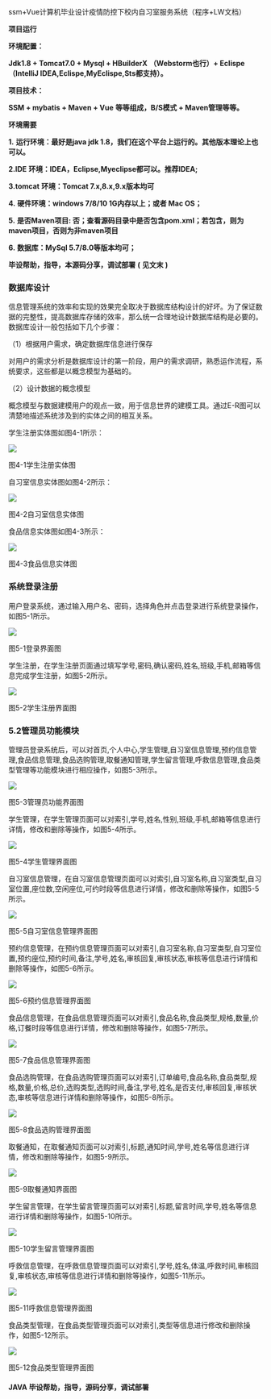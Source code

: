 ssm+Vue计算机毕业设计疫情防控下校内自习室服务系统（程序+LW文档）

**项目运行**

**环境配置：**

**Jdk1.8 + Tomcat7.0 + Mysql + HBuilderX** **（Webstorm也行）+ Eclispe（IntelliJ
IDEA,Eclispe,MyEclispe,Sts都支持）。**

**项目技术：**

**SSM + mybatis + Maven + Vue** **等等组成，B/S模式 + Maven管理等等。**

**环境需要**

**1.** **运行环境：最好是java jdk 1.8，我们在这个平台上运行的。其他版本理论上也可以。**

**2.IDE** **环境：IDEA，Eclipse,Myeclipse都可以。推荐IDEA;**

**3.tomcat** **环境：Tomcat 7.x,8.x,9.x版本均可**

**4.** **硬件环境：windows 7/8/10 1G内存以上；或者 Mac OS；**

**5.** **是否Maven项目: 否；查看源码目录中是否包含pom.xml；若包含，则为maven项目，否则为非maven项目**

**6.** **数据库：MySql 5.7/8.0等版本均可；**

**毕设帮助，指导，本源码分享，调试部署** **(** **见文末** **)**

### 数据库设计

信息管理系统的效率和实现的效果完全取决于数据库结构设计的好坏。为了保证数据的完整性，提高数据库存储的效率，那么统一合理地设计数据库结构是必要的。数据库设计一般包括如下几个步骤：

（1）根据用户需求，确定数据库信息进行保存

对用户的需求分析是数据库设计的第一阶段，用户的需求调研，熟悉运作流程，系统要求，这些都是以概念模型为基础的。

（2）设计数据的概念模型

概念模型与数据建模用户的观点一致，用于信息世界的建模工具。通过E-R图可以清楚地描述系统涉及到的实体之间的相互关系。

学生注册实体图如图4-1所示：

![](./res/3fd220bbf962481589585f0c5af00acc.png)

图4-1学生注册实体图

自习室信息实体图如图4-2所示：

![](./res/1845748880f244dc93f600f161070dc8.png)

图4-2自习室信息实体图

食品信息实体图如图4-3所示：

![](./res/09b4e09e957644728edaaf3082da3768.png)

图4-3食品信息实体图

### 系统登录注册

用户登录系统，通过输入用户名、密码，选择角色并点击登录进行系统登录操作，如图5-1所示。

![](./res/a587b73c2248459f9f83d7f5ebba3a24.png)

图5-1登录界面图

学生注册，在学生注册页面通过填写学号,密码,确认密码,姓名,班级,手机,邮箱等信息完成学生注册，如图5-2所示。

![](./res/1b6fc6f7bcf44199a41d4b107bd80655.png)

图5-2学生注册界面图

### 5.2管理员功能模块

管理员登录系统后，可以对首页,个人中心,学生管理,自习室信息管理,预约信息管理,食品信息管理,食品选购管理,取餐通知管理,学生留言管理,呼救信息管理,食品类型管理等功能模块进行相应操作，如图5-3所示。

![](./res/f2f7a1ef0d2b4293bddb8b028d431e13.png)

图5-3管理员功能界面图

学生管理，在学生管理页面可以对索引,学号,姓名,性别,班级,手机,邮箱等信息进行详情，修改和删除等操作，如图5-4所示。

![](./res/b911851c90724e95964b1b419b6561ac.png)

图5-4学生管理界面图

自习室信息管理，在自习室信息管理页面可以对索引,自习室名称,自习室类型,自习室位置,座位数,空闲座位,可约时段等信息进行详情，修改和删除等操作，如图5-5所示。

![](./res/63fac9a059dc4c66b616d354e9701baf.png)

图5-5自习室信息管理界面图

预约信息管理，在预约信息管理页面可以对索引,自习室名称,自习室类型,自习室位置,预约座位,预约时间,备注,学号,姓名,审核回复,审核状态,审核等信息进行详情和删除等操作，如图5-6所示。

![](./res/bedf07a6b0324786be064252d5b051b3.png)

图5-6预约信息管理界面图

食品信息管理，在食品信息管理页面可以对索引,食品名称,食品类型,规格,数量,价格,订餐时段等信息进行详情，修改和删除等操作，如图5-7所示。

![](./res/9ec8ea9fc99c493695dab517991aef85.png)

图5-7食品信息管理界面图

食品选购管理，在食品选购管理页面可以对索引,订单编号,食品名称,食品类型,规格,数量,价格,总价,选购类型,选购时间,备注,学号,姓名,是否支付,审核回复,审核状态,审核等信息进行详情和删除等操作，如图5-8所示。

![](./res/3d879cc4d8bf48a08c30775dbc515a82.png)

图5-8食品选购管理界面图

取餐通知，在取餐通知页面可以对索引,标题,通知时间,学号,姓名等信息进行详情，修改和删除等操作，如图5-9所示。

![](./res/ae90701a2ae24d4a8b15dfaa2e57c76d.png)

图5-9取餐通知界面图

学生留言管理，在学生留言管理页面可以对索引,标题,留言时间,学号,姓名等信息进行详情和删除等操作，如图5-10所示。

![](./res/bd9d405531244d5badeea20ea38aa470.png)

图5-10学生留言管理界面图

呼救信息管理，在呼救信息管理页面可以对索引,学号,姓名,体温,呼救时间,审核回复,审核状态,审核等信息进行详情和删除等操作，如图5-11所示。

![](./res/edf2ef78cd0240a19a6dfa4f536756fa.png)

图5-11呼救信息管理界面图

食品类型管理，在食品类型管理页面可以对索引,类型等信息进行修改和删除操作，如图5-12所示。

![](./res/a526c015d43e4d968e93687f725d5af5.png)

图5-12食品类型管理界面图

#### **JAVA** **毕设帮助，指导，源码分享，调试部署**

